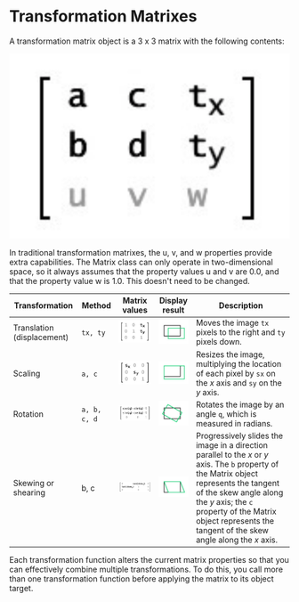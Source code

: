 # Transformation Matrixes

A transformation matrix object is a 3 x 3 matrix with the following contents:

![thing](https://raw.githubusercontent.com/haya3218/math-stuff/master/Screenshot_2021-10-17-11-18-22-46.png)

In traditional transformation matrixes, the u, v, and w properties provide extra capabilities. The Matrix class can only operate in two-dimensional space, so it always assumes that the property values u and v are 0.0, and that the property value w is 1.0. This doesn't need to be changed.

| Transformation | Method | Matrix values | Display result | Description |
| --- | --- | --- | --- | --- |
| Translation (displacement) | `tx, ty` | ![Matrix notation of translate method parameters](matrix_translate.jpg) | ![Illustration of translate method effects](matrix_translate_image.jpg) | Moves the image `tx` pixels to the right and `ty` pixels down. |
| Scaling | `a, c` | ![Matrix notation of scale method parameters](matrix_scale.jpg) | ![Illustration of scale method effects](matrix_scale_image.jpg) | Resizes the image, multiplying the location of each pixel by `sx` on the _x_ axis and `sy` on the _y_ axis. |
| Rotation | `a, b, c, d` | ![Matrix notation of rotate method properties](matrix_rotate.jpg) | ![Illustration of rotate method effects](matrix_rotate_image.jpg) | Rotates the image by an angle `q`, which is measured in radians. |
| Skewing or shearing | b, c | ![Matrix notation of skew function properties](matrix_skew.jpg) | ![Illustration of skew function effects](matrix_skew_image.jpg) | Progressively slides the image in a direction parallel to the _x_ or _y_ axis. The `b` property of the Matrix object represents the tangent of the skew angle along the _y_ axis; the `c` property of the Matrix object represents the tangent of the skew angle along the _x_ axis. |

Each transformation function alters the current matrix properties so that you can effectively combine multiple transformations. To do this, you call more than one transformation function before applying the matrix to its object target.
